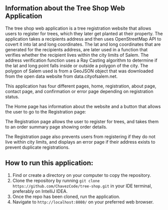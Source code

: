 ## Information about the Tree Shop Web Application

The tree shop web application is a tree registration website that allows users to register for trees, which they later get planted at their property.
The application takes a recipients address and then uses OpenStreetMap API to covert it into lat and long coordinates. The lat and long coordinates that 
are generated for the recipients address, are later used in a function that verifies whether the recipient lives within the city limits of Salem.
The address verification function uses a Ray Casting algorithm to determine if the lat and long point falls inside or outside a polygon of the city.
The polygon of Salem used is from a GeoJSON object that was downloaded from the open data website from data.cityofsalem.net. 


This application has four different pages, home, registration, about page, contact page, and confirmation or error page depending on registration status.

The Home page has information about the website and a button that allows the user to go to the Registration page:

The Registration page allows the user to register for trees, and takes them to an order summary page showing order details.


The Registration page also prevents users from registering if they do not live within city limits, 
and displays an error page if their address exists to prevent duplicate registrations.



## How to run this application:

1. Find or create a directory on your computer to copy the repository.
2. Clone the repository by running `git clone https://github.com/ChavezCode/tree-shop.git` in your IDE terminal, preferably on IntelliJ IDEA.
3. Once the repo has been cloned, run the application.
4. Navigate to `http://localhost:8080/` on your preferred web browser. 

